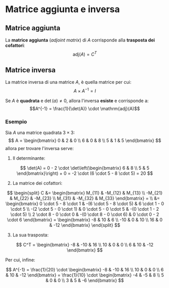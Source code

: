 # Matrice aggiunta e inversa

## Matrice aggiunta

La **matrice aggiunta** (_adjoint matrix_) di $A$ corrisponde alla **trasposta dei cofattori**:
$$\mathrm{adj}(A) = C^T$$

## Matrice inversa

La matrice inversa di una matrice $A$, è quella matrice per cui:
$$A \times A^{-1} = I$$

Se $A$ è **quadrata** e $\det(a) \neq 0$, allora l'inversa **esiste** e corrisponde a:
$$A^{-1} = \frac{1}{\det(A)} \cdot \mathrm{adj}(A)$$

### Esempio

Sia $A$ una matrice quadrata $3 \times 3$:
$$
A = \begin{bmatrix}
0 & 2 & 0 \\
6 & 0 & 8 \\
5 & 1 & 5
\end{bmatrix}
$$
allora per trovare l'inversa serve:

1. Il determinante:

$$
\det(A) = 0 - 2 \cdot \det\left(\begin{bmatrix}
6 & 8 \\
5 & 5
\end{bmatrix}\right) + 0 =
-2 \cdot (6 \cdot 5 - 8 \cdot 5) = 20
$$

2. La matrice dei cofattori:

$$
\begin{split}
C &= \begin{bmatrix}
M_{11} & -M_{12} & M_{13} \\
-M_{21} & M_{22} & -M_{23} \\
M_{31} & -M_{32} & M_{33}
\end{bmatrix} = \\
&= \begin{bmatrix}
0 \cdot 5 - 8 \cdot 1 & -(6 \cdot 5 - 8 \cdot 5) & 6 \cdot 1 - 0 \cdot 5 \\
-(2 \cdot 5 - 0 \cdot 1) & 0 \cdot 5 - 0 \cdot 5 & -(0 \cdot 1 - 2 \cdot 5) \\
2 \cdot 8 - 0 \cdot 0 & -(0 \cdot 8 - 0 \cdot 6) & 0 \cdot 0 - 2 \cdot 6
\end{bmatrix} =
\begin{bmatrix}
-8 & 10 & 6 \\
-10 & 0 & 10 \\
16 & 0 & -12
\end{bmatrix}
\end{split}
$$

3. La sua trasposta:

$$
C^T = \begin{bmatrix}
-8 & -10 & 16 \\
10 & 0 & 0 \\
6 & 10 & -12
\end{bmatrix}
$$

Per cui, infine:

$$
A^{-1} = \frac{1}{20} \cdot
\begin{bmatrix}
-8 & -10 & 16 \\
10 & 0 & 0 \\
6 & 10 & -12
\end{bmatrix} =
\frac{1}{10} \cdot
\begin{bmatrix}
-4 & -5 & 8 \\
5 & 0 & 0 \\
3 & 5 & -6
\end{bmatrix}
$$
